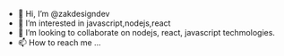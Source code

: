 - 👋 Hi, I’m @zakdesigndev
- 👀 I’m interested in javascript,nodejs,react
- 💞️ I’m looking to collaborate on nodejs, react, javascript techmologies.
- 📫 How to reach me ...

<!---
zakdesigndev/zakdesigndev is a ✨ special ✨ repository because its `README.md` (this file) appears on your GitHub profile.
You can click the Preview link to take a look at your changes.
--->
